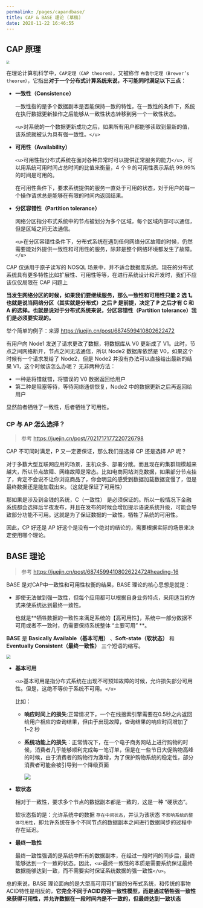 ```yaml
---
permalink: /pages/capandbase/
title: CAP & BASE 理论 (草稿)
date: 2020-11-22 16:46:55
---
```

## CAP 原理

<img src="https://cs-wiki.oss-cn-shanghai.aliyuncs.com/img/20201122170231.png" style="zoom:50%;" />

在理论计算机科学中，`CAP定理（CAP theorem）`，又被称作 `布鲁尔定理（Brewer’s theorem）`，它指出**对于一个分布式计算系统来说，不可能同时满足以下三点**：

- **一致性（Consistence）**

  一致性指的是多个数据副本是否能保持一致的特性，在一致性的条件下，系统在执行数据更新操作之后能够从一致性状态转移到另一个一致性状态。

  `<u>`对系统的一个数据更新成功之后，如果所有用户都能够读取到最新的值，该系统就被认为具有强一致性。`</u>`
- **可用性（Availability）**

  `<u>`可用性指分布式系统在面对各种异常时可以提供正常服务的能力`</u>`，可以用系统可用时间占总时间的比值来衡量，4 个 9 的可用性表示系统 99.99% 的时间是可用的。

  在可用性条件下，要求系统提供的服务一直处于可用的状态，对于用户的每一个操作请求总是能够在有限的时间内返回结果。
- **分区容错性（Partition tolerance）**

  网络分区指分布式系统中的节点被划分为多个区域，每个区域内部可以通信，但是区域之间无法通信。

  `<u>`在分区容错性条件下，分布式系统在遇到任何网络分区故障的时候，仍然需要能对外提供一致性和可用性的服务，除非是整个网络环境都发生了故障。`</u>`

CAP 仅适用于原子读写的 NOSQL 场景中，并不适合数据库系统。现在的分布式系统具有更多特性比如扩展性、可用性等等，在进行系统设计和开发时，我们不应该仅仅局限在 CAP 问题上

**当发生网络分区的时候，如果我们要继续服务，那么一致性和可用性只能 2 选 1。也就是说当网络分区（其实就是分布式）之后 P 是前提，决定了 P 之后才有 C 和 A 的选择。也就是说对于分布式系统来说，分区容错性（Partition tolerance）我们是必须要实现的。**

举个简单的例子：来源 https://juejin.cn/post/6874599410802622472

有用户向 Node1 发送了请求更改了数据，将数据库从 V0 更新成了 V1。此时，节点之间网络断开，节点之间无法通信，所以 Node2 数据库依然是 V0，如果这个时候有一个请求发给了 Node2，但是 Node2 并没有办法可以直接给出最新的结果 V1，这个时候该怎么办呢？ 无非两种方法：

- 一种是将错就错，将错误的 V0 数据返回给用户
- 第二种是阻塞等待，等待网络通信恢复，Node2 中的数据更新之后再返回给用户

显然前者牺牲了一致性，后者牺牲了可用性。

### CP 与 AP 怎么选择？

> 参考 https://juejin.cn/post/7021717177220726798

CAP 不可同时满足，P 又一定要保证，那么我们是选择 CP 还是选择 AP 呢？

对于多数大型互联网应用的场景，主机众多、部署分散。而且现在的集群规模越来越大，所以节点故障、网络故障是常态。比如电商网站浏览数据，如果部分节点挂了，肯定不会说不让你浏览商品了，你会明显的感受到数据加载数据变慢了，但是最终数据还是能加载出来。（这就是保证了可用性）

那如果是涉及到金钱的系统，C（一致性） 是必须保证的。所以一般情况下金融系统都会选择后半夜发布，并且在发布的时候会增加提示语说系统升级，可能会导致部分功能不可用。这就是为了保证数据的一致性，牺牲了系统的可用性。

因此，CP 好还是 AP 好这个是没有一个绝对的结论的，需要根据实际的场景来决定使用哪个理论。

## BASE 理论

> 参考 https://juejin.cn/post/6874599410802622472#heading-16

BASE 是对CAP中一致性和可用性权衡的结果，BASE 理论的核心思想是就是：

- 即使无法做到强一致性，但每个应用都可以根据自身业务特点，采用适当的方式来使系统达到最终一致性。

  也就是**牺牲数据的一致性来满足系统的【高可用性】，系统中一部分数据不可用或者不一致时，仍需要保持系统整体 “主要可用” **。

**BASE** 是 **Basically Available（基本可用）** 、**Soft-state（软状态）** 和 **Eventually Consistent（最终一致性）** 三个短语的缩写。

<img src="https://cs-wiki.oss-cn-shanghai.aliyuncs.com/img/20201122170911.png" style="zoom:67%;" />

- **基本可用**

  `<u>`基本可用是指分布式系统在出现不可预知故障的时候，允许损失部分可用性。但是，这绝不等价于系统不可用。`</u>`

  比如：

  - **响应时间上的损失**:正常情况下，一个在线搜索引擎需要在0.5秒之内返回给用户相应的查询结果，但由于出现故障，查询结果的响应时间增加了 1~2 秒
  - **系统功能上的损失**：正常情况下，在一个电子商务网站上进行购物的时候，消费者几乎能够顺利完成每一笔订单，但是在一些节日大促购物高峰的时候，由于消费者的购物行为激增，为了保护购物系统的稳定性，部分消费者可能会被引导到一个降级页面

    ![](https://cs-wiki.oss-cn-shanghai.aliyuncs.com/img/image-20221008113342167.png)
- **软状态**

  相对于一致性，要求多个节点的数据副本都是一致的，这是一种 “硬状态”。

  软状态指的是：允许系统中的数据 `存在中间状态`，并认为该状态 `不影响系统的整体可用性`，即允许系统在多个不同节点的数据副本之间进行数据同步的过程中存在延迟。
- **最终一致性**

  最终一致性强调的是系统中所有的数据副本，在经过一段时间的同步后，最终能够达到一个一致的状态。因此，`<u>`最终一致性的本质是需要系统保证最终数据能够达到一致，而不需要实时保证系统数据的强一致性`</u>`。

总的来说，BASE 理论面向的是大型高可用可扩展的分布式系统，和传统的事物ACID特性是相反的，**它完全不同于ACID的强一致性模型，而是通过牺牲强一致性来获得可用性，并允许数据在一段时间内是不一致的，但最终达到一致状态**
